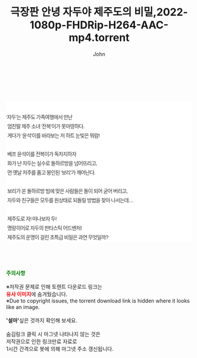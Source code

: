 ﻿---
layout: post
title:  "극장판 안녕 자두야 제주도의 비밀,2022-1080p-FHDRip-H264-AAC-mp4.torrent"
author: John
categories: [ 애니메이션 ]
tags: [  ]
image:  
description: "극장판 안녕 자두야 제주도의 비밀,2022-1080p-FHDRip-H264-AAC-mp4 torrent 정보 공유"
toc: true
toc_sticky: true
---

<br>
<div class="view-img">
<a class="view_image" href="http://torrentmobile60.com/bbs/view_image.php?fn=%2Fdata%2Ffile%2Fani%2F3735182707_2zuaFRpM_9ab11e21cac56456b13b35fc28e5d68a51688db1.jpg" target="_blank"><img alt="" class="img-tag" content="http://torrentmobile60.com/data/file/ani/3735182707_2zuaFRpM_9ab11e21cac56456b13b35fc28e5d68a51688db1.jpg" itemprop="image" src="http://torrentmobile60.com/data/file/ani/3735182707_2zuaFRpM_9ab11e21cac56456b13b35fc28e5d68a51688db1.jpg"/></a><a class="view_image" href="http://torrentmobile60.com/bbs/view_image.php?fn=%2Fdata%2Ffile%2Fani%2F3735182707_G9g3syd7_5c3c8a1f47f9f6e4bc905d8be3f2ed617278c3d7.jpg" target="_blank"><img alt="" class="img-tag" content="http://torrentmobile60.com/data/file/ani/3735182707_G9g3syd7_5c3c8a1f47f9f6e4bc905d8be3f2ed617278c3d7.jpg" itemprop="image" src="http://torrentmobile60.com/data/file/ani/3735182707_G9g3syd7_5c3c8a1f47f9f6e4bc905d8be3f2ed617278c3d7.jpg"/></a></div><div class="view-content" itemprop="description">
<p><br/></p><div class="title_area" style="margin:0px 0px 9px;padding:0px;list-style:none;font-size:12px;font-family:'나눔고딕', NanumGothic, '돋움', Dotum, Helvetica, 'AppleSDGothicNeo-Medium', AppleGothic, sans-serif;height:30px;float:none;background-color:rgb(255,255,255);"><h4 class="h_story" style="margin:5px 10px 0px 0px;padding:0px;list-style:none;font-size:12px;font-family:'돋움', sans-serif;height:18px;width:49px;background:url(&quot;https://ssl.pstatic.net/static/movie/2020/10/h_tx_sp5.png&quot;) no-repeat 0px -17px;float:left;"><strong class="blind" style="margin:0px;padding:0px;list-style:none;font-size:0px;font-family:inherit;color:inherit;width:1px;height:1px;line-height:0;">줄거리</strong></h4></div><p class="con_tx" style="margin-top:-7px;margin-bottom:-6px;list-style:none;font-size:14px;font-family:'나눔고딕', NanumGothic, '돋움', Dotum, Helvetica, 'AppleSDGothicNeo-Medium', AppleGothic, sans-serif;color:rgb(51,51,51);background-image:url(&quot;https://ssl.pstatic.net/static/movie/2014/01/blank.gif&quot;);letter-spacing:-1px;line-height:25px;background-color:rgb(255,255,255);">‘자두’는 제주도 가족여행에서 만난<br style="list-style:none;font-size:12px;font-family:'돋움', sans-serif;color:rgb(0,0,0);"/> 엄친딸 제주 소녀 ‘전복’이가 못마땅하다.<br style="list-style:none;font-size:12px;font-family:'돋움', sans-serif;color:rgb(0,0,0);"/> 게다가 ‘윤석’이를 바라보는 저 하트 눈빛은 뭐람!<br style="list-style:none;font-size:12px;font-family:'돋움', sans-serif;color:rgb(0,0,0);"/> <br style="list-style:none;font-size:12px;font-family:'돋움', sans-serif;color:rgb(0,0,0);"/> 베프 윤석이를 전복이가 독차지하자<br style="list-style:none;font-size:12px;font-family:'돋움', sans-serif;color:rgb(0,0,0);"/> 화가 난 자두는 실수로 돌하르방을 넘어뜨리고,<br style="list-style:none;font-size:12px;font-family:'돋움', sans-serif;color:rgb(0,0,0);"/> 먼 옛날 저주를 품고 봉인된 ‘보리’가 깨어난다.<br style="list-style:none;font-size:12px;font-family:'돋움', sans-serif;color:rgb(0,0,0);"/> <br style="list-style:none;font-size:12px;font-family:'돋움', sans-serif;color:rgb(0,0,0);"/> 보리가 쏜 돌하르방 빔에 맞은 사람들은 돌이 되어 굳어 버리고,<br style="list-style:none;font-size:12px;font-family:'돋움', sans-serif;color:rgb(0,0,0);"/> 자두와 친구들은 모두를 원상태로 되돌릴 방법을 찾아 나서는데…<br style="list-style:none;font-size:12px;font-family:'돋움', sans-serif;color:rgb(0,0,0);"/> <br style="list-style:none;font-size:12px;font-family:'돋움', sans-serif;color:rgb(0,0,0);"/> 제주도로 자! 떠나보자 두!<br style="list-style:none;font-size:12px;font-family:'돋움', sans-serif;color:rgb(0,0,0);"/> 명랑히어로 자두의 판타스틱 어드벤처!<br style="list-style:none;font-size:12px;font-family:'돋움', sans-serif;color:rgb(0,0,0);"/> 제주도의 운명이 걸린 초특급 비밀은 과연 무엇일까?</p> </div>
    
<br><br><br>
<p data-ke-size="size16"><b><span style="color: green;">주의사항</span></b><br /><br />※저작권 문제로 인해 토렌트 다운로드 링크는<br /><b><span style="color: red;">유사 이미지</span></b>에 숨겨뒀습니다.<br />※Due to copyright issues, the torrent download link is hidden where it looks like an image.<br /><br /><b>'설마'</b>싶은 것까지 확인해 보세요.<br /><br />숨김링크 클릭 시 마그넷 나타나지 않는 것은<br />저작권으로 인한 링크만료 자료로<br />1시간 간격으로 봇에 의해 마그넷 주소 갱신됩니다.</p>
